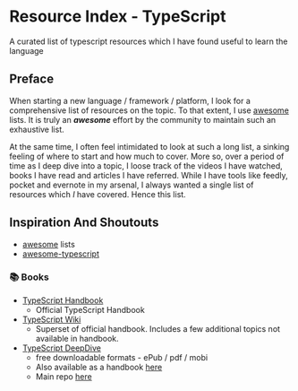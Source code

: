 # Resource Index - TypeScript

A curated list of typescript resources which I have found useful to learn the language

## Preface

When starting a new language / framework / platform, I look for a comprehensive list of resources on the topic. To that extent, I use [awesome](https://github.com/sindresorhus/awesome) lists. It is truly an **_awesome_** effort by the community to maintain such an exhaustive list. 

At the same time, I often feel intimidated to look at such a long list, a sinking feeling of where to start and how much to cover. More so, over a period of time as I deep dive into a topic, I loose track of the videos I have watched, books I have read and articles I have referred. While I have tools like feedly, pocket and evernote in my arsenal, I always wanted a single list of resources which _I_ have covered. Hence this list.

## Inspiration And Shoutouts

* [awesome](https://github.com/sindresorhus/awesome) lists
* [awesome-typescript](https://github.com/dzharii/awesome-typescript)
 
### :books: Books

* [TypeScript Handbook](http://www.typescriptlang.org/Handbook)
  * Official TypeScript Handbook
* [TypeScript Wiki](https://github.com/Microsoft/TypeScript/wiki) 
  * Superset of official handbook. Includes a few additional topics not available in handbook.
* [TypeScript DeepDive](https://www.gitbook.com/book/basarat/typescript/details)
  * free downloadable formats - ePub / pdf / mobi  
  * Also available as a handbook [here](https://basarat.gitbooks.io/typescript/content/index.html)  
  * Main repo [here](https://github.com/basarat/typescript-book/)


